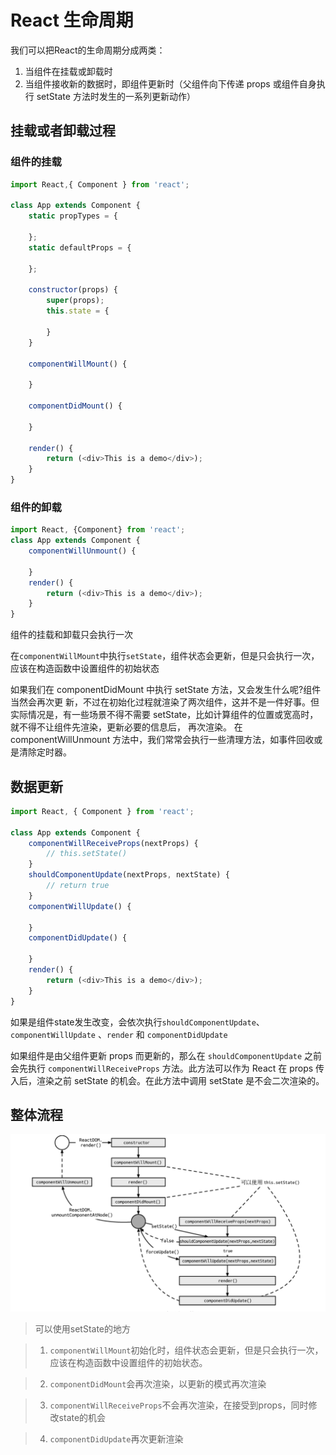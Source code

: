 # React 生命周期

我们可以把React的生命周期分成两类：
1. 当组件在挂载或卸载时
2. 当组件接收新的数据时，即组件更新时（父组件向下传递 props 或组件自身执行 setState 方法时发生的一系列更新动作）


## 挂载或者卸载过程

### 组件的挂载

```javascript
import React,{ Component } from 'react';

class App extends Component {
    static propTypes = {

    };
    static defaultProps = {

    };

    constructor(props) {
        super(props);
        this.state = {

        }
    }

    componentWillMount() {

    }

    componentDidMount() {

    }

    render() {
        return (<div>This is a demo</div>);
    }
}
```

### 组件的卸载

```javascript
import React, {Component} from 'react';
class App extends Component {
    componentWillUnmount() {

    }
    render() {
        return (<div>This is a demo</div>);
    }
}
```

组件的挂载和卸载只会执行一次

在`componentWillMount`中执行`setState`，组件状态会更新，但是只会执行一次，应该在构造函数中设置组件的初始状态


如果我们在 componentDidMount 中执行 setState 方法，又会发生什么呢?组件当然会再次更 新，不过在初始化过程就渲染了两次组件，这并不是一件好事。但实际情况是，有一些场景不得不需要 setState，比如计算组件的位置或宽高时，就不得不让组件先渲染，更新必要的信息后， 再次渲染。
在 componentWillUnmount 方法中，我们常常会执行一些清理方法，如事件回收或是清除定时器。

## 数据更新

```javascript
import React, { Component } from 'react';

class App extends Component {
    componentWillReceiveProps(nextProps) {
        // this.setState()
    }
    shouldComponentUpdate(nextProps, nextState) {
        // return true
    }
    componentWillUpdate() {

    }
    componentDidUpdate() {

    }
    render() {
        return (<div>This is a demo</div>);
    }
}
```

如果是组件state发生改变，会依次执行`shouldComponentUpdate`、 `componentWillUpdate` 、`render` 和 `componentDidUpdate`

如果组件是由父组件更新 props 而更新的，那么在 `shouldComponentUpdate` 之前会先执行 `componentWillReceiveProps` 方法。此方法可以作为 React 在 props 传入后，渲染之前 setState 的机会。在此方法中调用 setState 是不会二次渲染的。

## 整体流程

![React渲染整体流程](7.png)

> 可以使用setState的地方

> 1. `componentWillMount`初始化时，组件状态会更新，但是只会执行一次，应该在构造函数中设置组件的初始状态。
 
> 2. `componentDidMount`会再次渲染，以更新的模式再次渲染 

> 3. `componentWillReceiveProps`不会再次渲染，在接受到props，同时修改state的机会 

> 4. `componentDidUpdate`再次更新渲染
